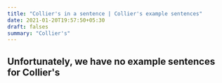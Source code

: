 ```yaml
---
title: "Collier's in a sentence | Collier's example sentences"
date: 2021-01-20T19:57:50+05:30
draft: falses
summary: "Collier's"
---
```

## Unfortunately, we have no example sentences for Collier's                 
